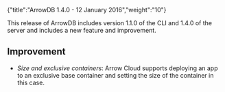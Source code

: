 {"title":"ArrowDB 1.4.0 - 12 January 2016","weight":"10"}

This release of ArrowDB includes version 1.1.0 of the CLI and 1.4.0 of the server and includes a new feature and improvement.

## Improvement

* _Size and exclusive containers_: Arrow Cloud supports deploying an app to an exclusive base container and setting the size of the container in this case.

